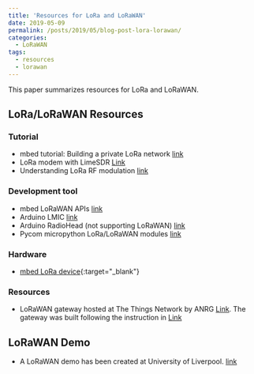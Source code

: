 ```yaml
---
title: 'Resources for LoRa and LoRaWAN'
date: 2019-05-09
permalink: /posts/2019/05/blog-post-lora-lorawan/
categories:
  - LoRaWAN
tags:
  - resources
  - lorawan
---
```


This paper summarizes resources for LoRa and LoRaWAN.

## LoRa/LoRaWAN Resources

### Tutorial
* mbed tutorial: Building a private LoRa network [link](https://os.mbed.com/docs/mbed-os/v5.12/tutorials/LoRa-tutorial.html)
* LoRa modem with LimeSDR [Link](https://myriadrf.org/news/lora-modem-limesdr/)
* Understanding LoRa RF modulation [link](https://revspace.nl/DecodingLora)

###  Development tool
* mbed LoRaWAN APIs [link](https://os.mbed.com/docs/mbed-os/v5.12/apis/lorawan.html)
* Arduino LMIC [link](https://github.com/matthijskooijman/arduino-lmic)
* Arduino RadioHead (not supporting LoRaWAN) [link](https://www.airspayce.com/mikem/arduino/RadioHead/classRH__RF95.html)
* Pycom micropython LoRa/LoRaWAN modules [link](https://docs.pycom.io/firmwareapi/pycom/network/lora.html)

### Hardware
* [mbed LoRa device](https://os.mbed.com/cookbook/LoRa){:target="_blank"}

### Resources
* LoRaWAN gateway hosted at The Things Network by ANRG [Link](https://www.thethingsnetwork.org/u/anrg). The gateway was built following the instruction in [Link](https://www.thethingsnetwork.org/labs/story/rak831-lora-gateway-from-package-to-online)

## LoRaWAN Demo
* A LoRaWAN demo has been created at University of Liverpool. [link](https://junqing-zhang.github.io/posts/2019/04/blog-post-lorawan-fipy-demo/)
